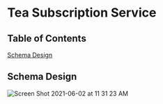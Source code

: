 # Tea Subscription Service

## Table of Contents
[Schema Design](#schema-design)

## Schema Design
![Screen Shot 2021-06-02 at 11 31 23 AM](https://user-images.githubusercontent.com/72848529/120528430-b0960880-c398-11eb-9f34-50504b57d89d.png)
